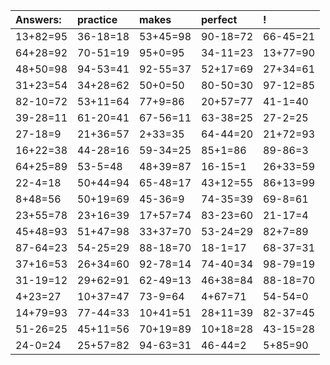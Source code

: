 | Answers: | practice | makes | perfect | ! |
| :--- | :--- | :--- | :--- | :--- |
| 13+82=95 | 36-18=18 | 53+45=98 | 90-18=72 | 66-45=21 | 
| 64+28=92 | 70-51=19 | 95+0=95 | 34-11=23 | 13+77=90 | 
| 48+50=98 | 94-53=41 | 92-55=37 | 52+17=69 | 27+34=61 | 
| 31+23=54 | 34+28=62 | 50+0=50 | 80-50=30 | 97-12=85 | 
| 82-10=72 | 53+11=64 | 77+9=86 | 20+57=77 | 41-1=40 | 
| 39-28=11 | 61-20=41 | 67-56=11 | 63-38=25 | 27-2=25 | 
| 27-18=9 | 21+36=57 | 2+33=35 | 64-44=20 | 21+72=93 | 
| 16+22=38 | 44-28=16 | 59-34=25 | 85+1=86 | 89-86=3 | 
| 64+25=89 | 53-5=48 | 48+39=87 | 16-15=1 | 26+33=59 | 
| 22-4=18 | 50+44=94 | 65-48=17 | 43+12=55 | 86+13=99 | 
| 8+48=56 | 50+19=69 | 45-36=9 | 74-35=39 | 69-8=61 | 
| 23+55=78 | 23+16=39 | 17+57=74 | 83-23=60 | 21-17=4 | 
| 45+48=93 | 51+47=98 | 33+37=70 | 53-24=29 | 82+7=89 | 
| 87-64=23 | 54-25=29 | 88-18=70 | 18-1=17 | 68-37=31 | 
| 37+16=53 | 26+34=60 | 92-78=14 | 74-40=34 | 98-79=19 | 
| 31-19=12 | 29+62=91 | 62-49=13 | 46+38=84 | 88-18=70 | 
| 4+23=27 | 10+37=47 | 73-9=64 | 4+67=71 | 54-54=0 | 
| 14+79=93 | 77-44=33 | 10+41=51 | 28+11=39 | 82-37=45 | 
| 51-26=25 | 45+11=56 | 70+19=89 | 10+18=28 | 43-15=28 | 
| 24-0=24 | 25+57=82 | 94-63=31 | 46-44=2 | 5+85=90 | 
